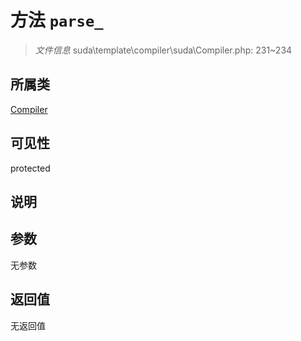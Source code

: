 # 方法 `parse_`

> *文件信息* suda\template\compiler\suda\Compiler.php: 231~234

## 所属类 

[Compiler](../Compiler.md)

## 可见性

protected

## 说明



## 参数


无参数


## 返回值

无返回值
